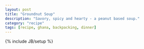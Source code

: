 ```yaml
---
layout: post
title: "Groundnut Soup"
description: "Savory, spicy and hearty - a peanut based soup."
category: "recipe"
tags: [recipe, ghana, backpacking, dinner]
---
```

{% include JB/setup %}
